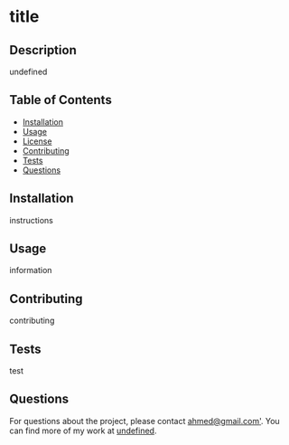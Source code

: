 # title


## Description

undefined

## Table of Contents

- [Installation](#installation)
- [Usage](#usage)
- [License](#license)
- [Contributing](#contributing)
- [Tests](#tests)
- [Questions](#questions)

## Installation

instructions

## Usage

information



## Contributing

contributing

## Tests

test

## Questions

For questions about the project, please contact [ahmed@gmail.com'](mailto:ahmed@gmail.com'). You can find more of my work at [undefined](https://github.com/undefined).
